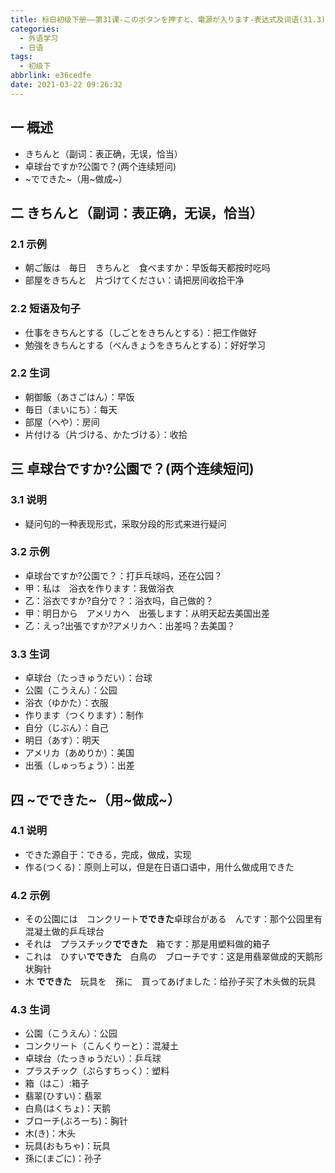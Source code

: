 ```yaml
---
title: 标日初级下册——第31课-このボタンを押すと、電源が入ります-表达式及词语(31.3)
categories:
  - 外语学习
  - 日语
tags:
  - 初级下
abbrlink: e36cedfe
date: 2021-03-22 09:26:32
---
```

## 一 概述

* きちんと（副词：表正确，无误，恰当）
* 卓球台ですか?公園で？(两个连续短问)
* \~でできた\~（用\~做成\~）

<!--more-->

## 二 きちんと（副词：表正确，无误，恰当）

### 2.1 示例

* 朝ご飯は　毎日　きちんと　食べますか：早饭每天都按时吃吗
* 部屋をきちんと　片づけてください：请把房间收拾干净

### 2.2 短语及句子

* 仕事をきちんとする（しごとをきちんとする）：把工作做好
* 勉強をきちんとする（べんきょうをきちんとする）：好好学习

### 2.2 生词

* 朝御飯（あさごはん）：早饭
* 毎日（まいにち）：每天
* 部屋（へや）：房间
* 片付ける（片づける、かたづける）：收拾

## 三 卓球台ですか?公園で？(两个连续短问)

### 3.1 说明

* 疑问句的一种表现形式，采取分段的形式来进行疑问

### 3.2 示例

* 卓球台ですか?公園で？：打乒乓球吗，还在公园？
* 甲：私は　浴衣を作ります：我做浴衣
* 乙：浴衣ですか?自分で？：浴衣吗，自己做的？
* 甲：明日から　アメリカへ　出張します：从明天起去美国出差
* 乙：えっ?出張ですか?アメリカへ：出差吗？去美国？

### 3.3 生词

* 卓球台（たっきゅうだい）：台球
* 公園（こうえん）：公园
* 浴衣（ゆかた）：衣服
* 作ります（つくります）：制作
* 自分（じぶん）：自己
* 明日（あす）：明天
* アメリカ（あめりか）：美国
* 出張（しゅっちょう）：出差

## 四 \~でできた\~（用\~做成\~）

### 4.1 说明

* できた源自于：できる，完成，做成，实现
* 作る(つくる)：原则上可以，但是在日语口语中，用什么做成用できた

### 4.2 示例

* その公園には　コンクリート**でできた**卓球台がある　んです：那个公园里有混凝土做的乒乓球台
* それは　プラスチック**でできた**　箱です：那是用塑料做的箱子
* これは　ひすい**でできた**　白鳥の　ブローチです：这是用翡翠做成的天鹅形状胸针
* 木 **でできた**　玩具を　孫に　買ってあげました：给孙子买了木头做的玩具

### 4.3 生词

* 公園（こうえん）：公园
* コンクリート（こんくりーと）：混凝土
* 卓球台（たっきゅうだい）：乒乓球
* プラスチック（ぷらすちっく）：塑料
* 箱（はこ）:箱子
* 翡翠(ひすい)：翡翠
* 白鳥(はくちょ)：天鹅
* ブローチ(ぶろーち)：胸针
* 木(き)：木头
* 玩具(おもちゃ)：玩具
* 孫に(まごに)：孙子

